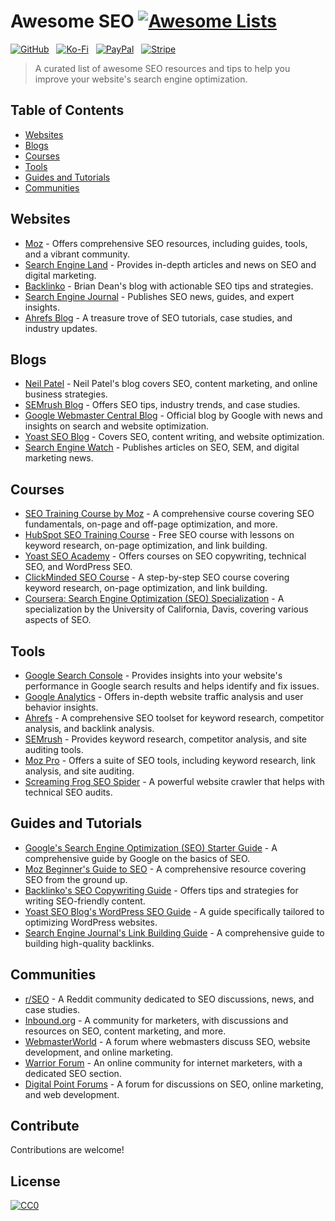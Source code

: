 # Awesome SEO [![Awesome Lists](https://srv-cdn.himpfen.io/badges/awesome-lists/awesomelists-flat.svg)](https://github.com/brandonhimpfen/awesome)

[![GitHub](https://srv-cdn.himpfen.io/badges/github/github-flat.svg)](https://github.com/sponsors/brandonhimpfen/) &nbsp; [![Ko-Fi](https://srv-cdn.himpfen.io/badges/kofi/kofi-flat.svg)](https://ko-fi.com/brandonhimpfen) &nbsp; [![PayPal](https://srv-cdn.himpfen.io/badges/paypal/paypal-flat.svg)](https://paypal.me/brandonhimpfen) &nbsp; [![Stripe](https://srv-cdn.himpfen.io/badges/stripe/stripe-flat.svg)](https://tinyurl.com/e8ymxdw3)

> A curated list of awesome SEO resources and tips to help you improve your website's search engine optimization.

## Table of Contents
- [Websites](#websites)
- [Blogs](#blogs)
- [Courses](#courses)
- [Tools](#tools)
- [Guides and Tutorials](#guides-and-tutorials)
- [Communities](#communities)

## Websites
- [Moz](https://moz.com/) - Offers comprehensive SEO resources, including guides, tools, and a vibrant community.
- [Search Engine Land](https://searchengineland.com/) - Provides in-depth articles and news on SEO and digital marketing.
- [Backlinko](https://backlinko.com/blog) - Brian Dean's blog with actionable SEO tips and strategies.
- [Search Engine Journal](https://www.searchenginejournal.com/) - Publishes SEO news, guides, and expert insights.
- [Ahrefs Blog](https://ahrefs.com/blog) - A treasure trove of SEO tutorials, case studies, and industry updates.

## Blogs
- [Neil Patel](https://neilpatel.com/blog/) - Neil Patel's blog covers SEO, content marketing, and online business strategies.
- [SEMrush Blog](https://www.semrush.com/blog/) - Offers SEO tips, industry trends, and case studies.
- [Google Webmaster Central Blog](https://webmasters.googleblog.com/) - Official blog by Google with news and insights on search and website optimization.
- [Yoast SEO Blog](https://yoast.com/seo-blog/) - Covers SEO, content writing, and website optimization.
- [Search Engine Watch](https://www.searchenginewatch.com/) - Publishes articles on SEO, SEM, and digital marketing news.

## Courses
- [SEO Training Course by Moz](https://moz.com/training/seo) - A comprehensive course covering SEO fundamentals, on-page and off-page optimization, and more.
- [HubSpot SEO Training Course](https://academy.hubspot.com/courses/seo-training) - Free SEO course with lessons on keyword research, on-page optimization, and link building.
- [Yoast SEO Academy](https://yoast.com/academy/) - Offers courses on SEO copywriting, technical SEO, and WordPress SEO.
- [ClickMinded SEO Course](https://www.clickminded.com/seo-course/) - A step-by-step SEO course covering keyword research, on-page optimization, and link building.
- [Coursera: Search Engine Optimization (SEO) Specialization](https://www.coursera.org/specializations/seo) - A specialization by the University of California, Davis, covering various aspects of SEO.

## Tools
- [Google Search Console](https://search.google.com/search-console) - Provides insights into your website's performance in Google search results and helps identify and fix issues.
- [Google Analytics](https://analytics.google.com/) - Offers in-depth website traffic analysis and user behavior insights.
- [Ahrefs](https://ahrefs.com/) - A comprehensive SEO toolset for keyword research, competitor analysis, and backlink analysis.
- [SEMrush](https://www.semrush.com/) - Provides keyword research, competitor analysis, and site auditing tools.
- [Moz Pro](https://moz.com/products/pro) - Offers a suite of SEO tools, including keyword research, link analysis, and site auditing.
- [Screaming Frog SEO Spider](https://www.screamingfrog.co.uk/seo-spider/) - A powerful website crawler that helps with technical SEO audits.

## Guides and Tutorials
- [Google's Search Engine Optimization (SEO) Starter Guide](https://support.google.com/webmasters/answer/7451184) - A comprehensive guide by Google on the basics of SEO.
- [Moz Beginner's Guide to SEO](https://moz.com/beginners-guide-to-seo) - A comprehensive resource covering SEO from the ground up.
- [Backlinko's SEO Copywriting Guide](https://backlinko.com/seo-copywriting) - Offers tips and strategies for writing SEO-friendly content.
- [Yoast SEO Blog's WordPress SEO Guide](https://yoast.com/wordpress-seo/) - A guide specifically tailored to optimizing WordPress websites.
- [Search Engine Journal's Link Building Guide](https://www.searchenginejournal.com/link-building-guide/) - A comprehensive guide to building high-quality backlinks.

## Communities
- [r/SEO](https://www.reddit.com/r/SEO/) - A Reddit community dedicated to SEO discussions, news, and case studies.
- [Inbound.org](https://inbound.org/) - A community for marketers, with discussions and resources on SEO, content marketing, and more.
- [WebmasterWorld](https://www.webmasterworld.com/) - A forum where webmasters discuss SEO, website development, and online marketing.
- [Warrior Forum](https://www.warriorforum.com/) - An online community for internet marketers, with a dedicated SEO section.
- [Digital Point Forums](https://www.digitalpoint.com/) - A forum for discussions on SEO, online marketing, and web development.

## Contribute

Contributions are welcome!

## License

[![CC0](https://mirrors.creativecommons.org/presskit/buttons/88x31/svg/by-sa.svg)](http://creativecommons.org/licenses/by-sa/4.0/)
